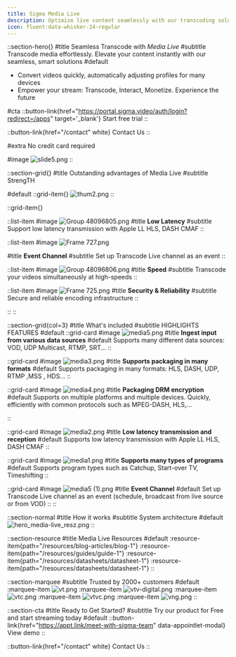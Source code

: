 ```yaml
---
title: Sigma Media Live
description: Optimize live content seamlessly with our transcoding solution.
icon: fluent:data-whisker-24-regular
---
```


::section-hero{}
#title
Seamless Transcode with _Media Live_
#subtitle
Transcode media effortlessly. Elevate your content instantly with our seamless, smart solutions
#default
- Convert videos quickly, automatically adjusting profiles for many devices
- Empower your stream: Transcode, Interact, Monetize. Experience the future

#cta
::button-link{href="https://portal.sigma.video/auth/login?redirect=/apps" target='_blank'}
Start free trial
::

::button-link{href="/contact" white}
Contact Us
::

#extra
No credit card required

#image
![slide5.png](/Media%20Live/slide5.png)
::

::section-grid{}
#title
Outstanding advantages of Media Live
#subtitle
StrengTH


#default
::grid-item{}
![thum2.png](/Media%20Live/thum2.png)
::

::grid-item{}

  ::list-item
  #image
  ![Group 48096805.png](/Media%20Live/Group%2048096805.png)
  #title
  **Low Latency**
  #subtitle
  Support low latency transmission with Apple LL HLS, DASH CMAF
  ::

  ::list-item
  #image
  ![Frame 727.png](/Media%20Live/Frame%20727.png)

  #title
  **Event Channel**
  #subtitle
  Set up Transcode Live channel as an event
  ::

  ::list-item
  #image
  ![Group 48096806.png](/Media%20Live/Group%2048096806.png)
  #title
  **Speed**
  #subtitle
  Transcode your videos simultaneously at high-speeds
  ::

  ::list-item
  #image
  ![Frame 725.png](/Media%20Live/Frame%20725.png)
  #title
  **Security & Reliability**
  #subtitle
  Secure and reliable encoding infrastructure
  ::

::
::

::section-grid{col=3}
#title
What's included
#subtitle
HIGHLIGHTS FEATURES
#default
  ::grid-card
  #image
  ![media5.png](/Media%20Live/media5.png)
  #title
  **Ingest input from various data sources**
  #default
  Supports many different data sources: VOD, UDP Multicast, RTMP, SRT...
  ::

  ::grid-card
  #image
  ![media3.png](/Media%20Live/media3.png)
  #title
  **Supports packaging in many formats**
  #default
  Supports packaging in many formats: HLS, DASH, UDP, RTMP ,MSS , HDS...
  ::

  ::grid-card
  #image
  ![media4.png](/Media%20Live/media4.png)
  #title
  **Packaging DRM encryption**
  #default
  Supports on multiple platforms and multiple devices.
  Quickly, efficiently with common protocols such as MPEG-DASH, HLS,...

  ::

  ::grid-card
  #image
  ![media2.png](/Media%20Live/media2.png)
  #title
  **Low latency transmission and reception**
  #default
  Supports low latency transmission with Apple LL HLS, DASH CMAF
  ::

  ::grid-card
  #image
  ![media1.png](/Media%20Live/media1.png)
  #title
  **Supports many types of programs**
  #default
  Supports program types such as Catchup, Start-over TV, Timeshifting
  ::

  ::grid-card
  #image
  ![media5 (1).png](/Media%20Live/media5%20(1).png)
  #title
  **Event Channel**
  #default
  Set up Transcode Live channel as an event (schedule, broadcast from live source or from VOD)
  ::
::

::section-normal
#title
How it works
#subtitle
System architecture
#default
![hero_media-live_resz.png](/Media%20Live/hero_media-live_resz.png)
::


::section-resource
#title
Media Live Resources
#default
:resource-item{path="/resources/blog-articles/blog-1"}
:resource-item{path="/resources/guides/guide-1"}
:resource-item{path="/resources/datasheets/datasheet-1"}
:resource-item{path="/resources/datasheets/datasheet-1"}
::

::section-marquee
#subtitle
Trusted by 2000+ customers
#default
:marquee-item
![vt.png](/testimonial/vt.png)
:marquee-item
![vtv-digital.png](/testimonial/vtv-digital.png)
:marquee-item
![vtc.png](/testimonial/vtc.png)
:marquee-item
![vtvc.png](/testimonial/vtvc.png)
:marquee-item
![vng.png](/testimonial/vng.png)
::

::section-cta
#title
Ready to Get Started?
#subtitle
Try our product for Free and start streaming today
#default
::button-link{href="https://appt.link/meet-with-sigma-team" data-appointlet-modal}
View demo
::

::button-link{href="/contact" white}
  Contact Us
::
